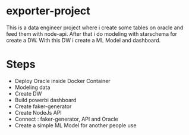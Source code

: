 # exporter-project
This is a data engineer project where i create some tables on oracle and feed them with node-api. After that i do modeling with starschema for create a DW. With this DW i create a ML Model and dashboard.

# Steps

- Deploy Oracle inside Docker Container
- Modeling data
- Create DW
- Build powerbi dashboard
- Create faker-generator
- Create NodeJs API
- Connect : faker-generator, API and Oracle
- Create a simple ML Model for another people use
